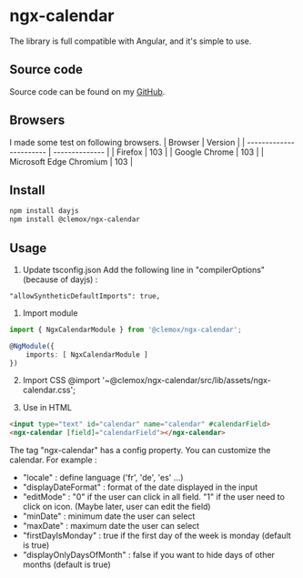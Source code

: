 # ngx-calendar

The library is full compatible with Angular, and it's simple to use.

## Source code

Source code can be found on my [GitHub](https://github.com/clem4net/angular-library).

## Browsers

I made some test on following browsers.
| Browser                 | Version        |
| ----------------------- | -------------- |
| Firefox                 | 103            |
| Google Chrome           | 103            |
| Microsoft Edge Chromium | 103            |

## Install
```bash
npm install dayjs
npm install @clemox/ngx-calendar
```

## Usage

1) Update tsconfig.json
Add the following line in "compilerOptions" (because of dayjs) :
```
"allowSyntheticDefaultImports": true,
```  

1) Import module
```typescript
import { NgxCalendarModule } from '@clemox/ngx-calendar';

@NgModule({ 
    imports: [ NgxCalendarModule ]
})
```  

2) Import CSS
@import '~@clemox/ngx-calendar/src/lib/assets/ngx-calendar.css';

3) Use in HTML
```html
<input type="text" id="calendar" name="calendar" #calendarField>
<ngx-calendar [field]="calendarField"></ngx-calendar>
```

The tag "ngx-calendar" has a config property.
You can customize the calendar. For example :
 - "locale" : define language ('fr', 'de', 'es' ...)
 - "displayDateFormat" : format of the date displayed in the input
 - "editMode" : "0" if the user can click in all field. "1" if the user need to click on icon. (Maybe later, user can edit the field)
 - "minDate" : minimum date the user can select
 - "maxDate" : maximum date the user can select
 - "firstDayIsMonday" : true if the first day of the week is monday (default is true)
 - "displayOnlyDaysOfMonth" : false if you want to hide days of other months (default is true)

